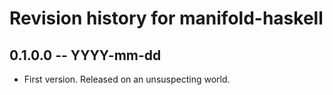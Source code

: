# Revision history for manifold-haskell

## 0.1.0.0 -- YYYY-mm-dd

* First version. Released on an unsuspecting world.
